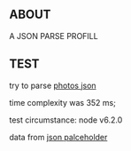 ## ABOUT

A JSON PARSE PROFILL

## TEST

try to parse [photos json](http://jsonplaceholder.typicode.com/photos)

time complexity was 352 ms;

test circumstance: node v6.2.0

data from [json palceholder](http://jsonplaceholder.typicode.com/)
